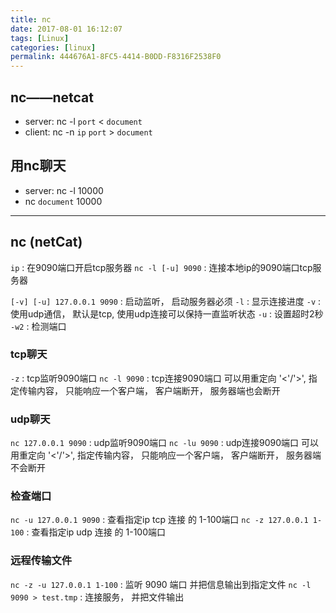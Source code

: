 ```yaml
---
title: nc
date: 2017-08-01 16:12:07
tags: [Linux]
categories: [linux]
permalink: 444676A1-8FC5-4414-B0DD-F8316F2538F0
---
```


## nc——netcat

* server: nc -l `port` < `document`
* client: nc -n `ip`  `port` > `document`

## 用nc聊天

* server: nc -l 10000
* nc `document` 10000

---

## nc (netCat)

`ip` : 在9090端口开启tcp服务器
`nc -l [-u] 9090` : 连接本地ip的9090端口tcp服务器

`[-v] [-u] 127.0.0.1 9090` : 启动监听， 启动服务器必须
`-l` : 显示连接进度
`-v` : 使用udp通信， 默认是tcp, 使用udp连接可以保持一直监听状态
`-u` : 设置超时2秒
`-w2` : 检测端口

### tcp聊天

`-z` : tcp监听9090端口
`nc -l 9090` : tcp连接9090端口
可以用重定向 '<'/'>', 指定传输内容， 只能响应一个客户端， 客户端断开， 服务器端也会断开

### udp聊天

`nc 127.0.0.1 9090` : udp监听9090端口
`nc -lu 9090` : udp连接9090端口
可以用重定向 '<'/'>', 指定传输内容， 只能响应一个客户端， 客户端断开， 服务器端不会断开

### 检查端口

`nc -u 127.0.0.1 9090` : 查看指定ip tcp 连接 的 1-100端口
`nc -z 127.0.0.1 1-100` : 查看指定ip udp 连接 的 1-100端口

### 远程传输文件

`nc -z -u 127.0.0.1 1-100` : 监听 9090 端口 并把信息输出到指定文件
`nc -l 9090 > test.tmp` : 连接服务， 并把文件输出
